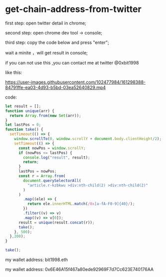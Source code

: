 # get-chain-address-from-twitter

first step: open twitter detail in chrome;

second step: open chrome dev tool -> console;

third step: copy the code below and press "enter";

wait a minite ，will get result in console;

if you can not use this ,you can contact me at twitter @0xbit1998

like this:



https://user-images.githubusercontent.com/102477984/161298388-84791ffe-ea03-4d93-b5bd-03ea52640829.mp4




code: 

```javascript
let result = [];
function unique(arr) {
  return Array.from(new Set(arr));
}
let lastPos = 0;
function take() {
  setTimeout(() => {
    window.scrollTo(0, window.scrollY + document.body.clientHeight/2);
    setTimeout(() => {
      const nowPos = window.scrollY;
      if (nowPos <= lastPos) {
        console.log("result", result);
        return;
      }
      lastPos = nowPos;
      const r = Array.from(
        document.querySelectorAll(
          "article.r-kzbkwu >div:nth-child(2) >div:nth-child(2)"
        )
      )
        .map((ele) => {
          return ele.innerHTML.match(/0x[a-fA-F0-9]{40}/);
        })
        .filter((v) => v)
        .map((v) => v[0]);
      result = unique(result.concat(r));
      take();
    }, 500);
  },200);
}

take();

```

my wallet address: bit1998.eth

my wallet address: 0x6E46A15f467a80ede92969F7d7Cc623E740176AA
